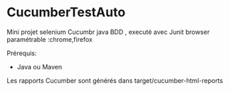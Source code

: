 # CucumberTestAuto
Mini projet selenium Cucumbr java  BDD , executé avec Junit
browser paramétrable :chrome,firefox 

Prérequis:
 - Java ou Maven


Les rapports Cucumber sont générés dans target/cucumber-html-reports



